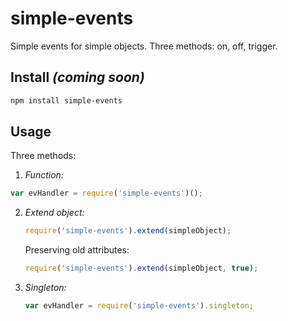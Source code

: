 # simple-events
Simple events for simple objects. Three methods: on, off, trigger.

## Install _(coming soon)_
```bash
npm install simple-events
```

## Usage
Three methods:

1. *Function:*

  ```js
  var evHandler = require('simple-events')();
  ```

2. *Extend object:*

	```js
	require('simple-events').extend(simpleObject);
	```
  
	Preserving old attributes:

	```js
	require('simple-events').extend(simpleObject, true);
	```

3. *Singleton:*
  
	```js
	var evHandler = require('simple-events').singleton;
	```
